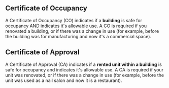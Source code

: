 ## Certificate of Occupancy

A Certificate of Occupancy (CO) indicates if a **building** is safe for occupancy AND indicates it's allowable use. A CO is required if you renovated a building, or if there was a change in use (for example, before the building was for manufacturing and now it's a commercial space).


## Certificate of Approval

A Certificate of Approval (CA) indicates if a **rented unit within a building** is safe for occupancy and indicates it's allowable use. A CA is required if your unit was renovated, or if there was a change in use (for example, before the unit was used as a nail salon and now it is a restaurant). 
